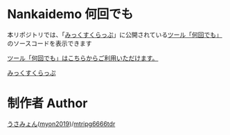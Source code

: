 # Nankaidemo 何回でも
本リポジトリでは、「[みっくすくらっぷ](https://scrpg.tyanoyu.net/)」に公開されている[ツール「何回でも」](https://scrpg.tyanoyu.net/o/p/apps/nankaidemo/index.html)のソースコードを表示できます

[ツール「何回でも」はこちらからご利用いただけます。](https://scrpg.tyanoyu.net/o/p/apps/nankaidemo/index.html)

[みっくすくらっぷ](https://scrpg.tyanoyu.net/)

# 制作者 Author
[うさみょん](http://me.scrpg.tyanoyu.net)([myon2019](https://twitter.com/myon2019))/[mtripg6666tdr](https://twitter.com/mtripg6666tdr)
